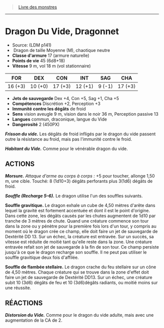 ﻿> [Livre des monstres](tome_of_beasts.md)

---

# Dragon Du Vide, Dragonnet

- Source: (LDM p141)
-  Dragon de taille Moyenne (M), chaotique neutre
- **Classe d'armure** 17 (armure naturelle)
- **Points de vie** 45 (6d8+18)
- **Vitesse** 9 m, vol 18 m (vol stationnaire)

|FOR|DEX|CON|INT|SAG|CHA|
|---|---|---|---|---|---|
|16 (+3)|10 (+0)|17 (+3)|12 (+1)|9 (-1)|17 (+3)|

- **Jets de sauvegarde** Dex +4, Con +5, Sag +1, Cha +5
- **Compétences** Discrétion +2, Perception +3
- **Immunité contre les dégâts** de froid
- **Sens** vision aveugle 9 m, vision dans le noir 36 m, Perception passive 13
- **Langues** commun, draconique, langue du Vide
- **Dangerosité** 2 (450PX)

**_Frisson du vide._** Les dégâts de froid infligés par le dragon du vide passent outre la résistance au froid, mais pas l'immunité contre le froid.

**_Habitant du Vide._** Comme pour le vénérable dragon du vide.

## ACTIONS

**_Morsure._** _Attaque d'arme au corps à corps :_ +5 pour toucher, allonge 1,50 m, une cible. Touché: 8 (1d10+3) dégâts perforants plus 3(1d6) dégâts de froid.

**_Souffle (Recharge 5–6)._** Le dragon utilise l'un des souffles suivants.

**Souffle gravitique.** Le dragon exhale un cube de 4,50 mètres d'arête dans lequel la gravité est fortement accentuée et dont il est le point d'origine. Dans cette zone, les dégâts causés par les chutes augmentent de 1d10 par tranche de 3 mètres de chute. Quand une créature commence son tour dans la zone ou y pénètre pour la première fois lors d'un tour, y compris au moment où le dragon crée ce champ, elle doit faire un jet de sauvegarde de Dextérité DD 13. Sur un échec, la créature est entravée. Sur un succès, sa vitesse est réduite de moitié tant qu'elle reste dans la zone. Une créature entravée refait son jet de sauvegarde à la fin de son tour. Ce champ persiste jusqu'à ce que le dragon recharge son souffle. Il ne peut pas utiliser le souffle gravitique deux fois d'affilée.

**Souffle de flambée stellaire.** Le dragon crache du feu stellaire sur un cône de 4,50 mètres. Chaque créature qui se trouve dans la zone d'effet doit faire un jet de sauvegarde de Dextérité DD13. Sur un échec, une créature subit 10 (3d6) dégâts de feu et 10 (3d6)dégâts radiants, ou moitié moins sur une réussite.

## RÉACTIONS

**_Distorsion du Vide._** Comme pour le dragon du vide adulte, mais avec une augmentation de la CA de 2.

